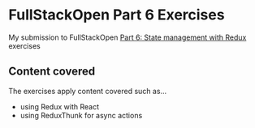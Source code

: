 # FullStackOpen Part 6 Exercises
My submission to FullStackOpen [Part 6: State management with Redux](https://fullstackopen.com/en/part6) exercises

## Content covered
The exercises apply content covered such as...
- using Redux with React
- using ReduxThunk for async actions
